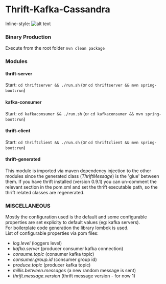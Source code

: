 # Thrift-Kafka-Cassandra

Inline-style: 
![alt text](https://github.com/adam-p/markdown-here/raw/master/thrift-kafka-cassandra.jpg "diagram")


### Binary Production
Execute from the root folder
`mvn clean package`

### Modules

#### thrift-server
Start: `cd thriftserver && ./run.sh` (or `cd thriftserver && mvn spring-boot:run`)

#### kafka-consumer
Start: `cd kafkaconsumer && ./run.sh` (or `cd kafkaconsumer && mvn spring-boot:run`)

#### thrift-client
Start: `cd thriftclient && ./run.sh` (or `cd thriftclient && mvn spring-boot:run`)

#### thrift-generated
This module is imported via maven dependency injection to the other modules since the generated class (_ThriftMessage_) is the 'glue' between them.
If you have thrift installed (version 0.9.1) you can un-comment the relevant section in the pom.xml and set the thrift executable path, so the thrift related classes are regenerated.

### MISCELLANEOUS
Mostly the configuration used is the default and some configurable properties are set explicity to default values (eg: kafka servers).<br>
For boilerplate code generation the library lombok is used.<br>
List of configurable properties via pom files:
* _log.level_ (loggers level)
* _kafka.server_ (producer consumer kafka connection)
* _consume.topic_ (consumer kafka topic)
* _consumer.group.id_ (consumer group id)
* _produce.topic_ (producer kafka topic)
* _millis.between.messages_ (a new random message is sent)
* _thrift.message.version_ (thrift message version - for now 1)
